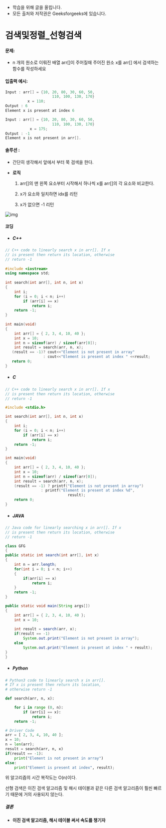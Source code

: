 - 학습을 위해 글을 올립니다.
- 모든 출처와 저작권은 Geeksforgeeks에 있습니다.

[^출처]: https://www.geeksforgeeks.org/



# 검색및정렬_선형검색

#### **문제:**

- n 개의 원소로 이뤄진 배열 arr[]이 주어질때 주어진 원소 x를 arr[] 에서 검색하는 함수를 작성하세요



#### **입출력 예시:**

```c
Input : arr[] = {10, 20, 80, 30, 60, 50, 
                     110, 100, 130, 170}
          x = 110;
Output : 6
Element x is present at index 6

Input : arr[] = {10, 20, 80, 30, 60, 50, 
                     110, 100, 130, 170}
           x = 175;
Output : -1
Element x is not present in arr[].
```



#### **솔루션 :** 

- 간단히 생각해서 앞에서 부터 쭉 검색을 한다.

- **로직**

  1. arr[]의 맨 왼쪽 요소부터 시작해서 하나씩 x를 arr[]의 각 요소와 비교한다.

  2. x가 요소와 일치하면 idx를 리턴

  3. x가 없으면 -1 리턴

![img](https://www.geeksforgeeks.org/wp-content/uploads/Linear-Search.png)



#### 코딩

- ##### C++

```c++
// C++ code to linearly search x in arr[]. If x 
// is present then return its location, otherwise 
// return -1 
  
#include <iostream> 
using namespace std; 
  
int search(int arr[], int n, int x) 
{ 
    int i; 
    for (i = 0; i < n; i++) 
        if (arr[i] == x) 
            return i; 
    return -1; 
} 
  
int main(void) 
{ 
    int arr[] = { 2, 3, 4, 10, 40 }; 
    int x = 10; 
    int n = sizeof(arr) / sizeof(arr[0]); 
    int result = search(arr, n, x); 
   (result == -1)? cout<<"Element is not present in array" 
                 : cout<<"Element is present at index " <<result; 
   return 0; 
}
```

- ##### C

```c
// C++ code to linearly search x in arr[]. If x 
// is present then return its location, otherwise 
// return -1 

#include <stdio.h> 

int search(int arr[], int n, int x) 
{ 
	int i; 
	for (i = 0; i < n; i++) 
		if (arr[i] == x) 
			return i; 
	return -1; 
} 

int main(void) 
{ 
	int arr[] = { 2, 3, 4, 10, 40 }; 
	int x = 10; 
	int n = sizeof(arr) / sizeof(arr[0]); 
	int result = search(arr, n, x); 
	(result == -1) ? printf("Element is not present in array") 
				: printf("Element is present at index %d", 
							result); 
	return 0; 
} 

```

- ##### JAVA

```java
// Java code for linearly searching x in arr[]. If x 
// is present then return its location, otherwise 
// return -1 

class GFG 
{ 
public static int search(int arr[], int x) 
{ 
	int n = arr.length; 
	for(int i = 0; i < n; i++) 
	{ 
		if(arr[i] == x) 
			return i; 
	} 
	return -1; 
} 

public static void main(String args[]) 
{ 
	int arr[] = { 2, 3, 4, 10, 40 }; 
	int x = 10; 
	
	int result = search(arr, x); 
	if(result == -1) 
		System.out.print("Element is not present in array"); 
	else
		System.out.print("Element is present at index " + result); 
} 
} 

```

- ##### Python

```python
# Python3 code to linearly search x in arr[]. 
# If x is present then return its location, 
# otherwise return -1 

def search(arr, n, x): 

	for i in range (0, n): 
		if (arr[i] == x): 
			return i; 
	return -1; 

# Driver Code 
arr = [ 2, 3, 4, 10, 40 ]; 
x = 10; 
n = len(arr); 
result = search(arr, n, x) 
if(result == -1): 
	print("Element is not present in array") 
else: 
	print("Element is present at index", result); 

```



위 알고리즘의 시간 복작도는 O(n)이다.

선형 검색은 이진 검색 알고리즘 및 해시 테이블과 같은 다른 검색 알고리즘이 훨씬 빠르기 때문에 거의 사용되지 않는다.

##### 결론

- **이진 검색 알고리즘, 해시 테이블 써서 속도를 챙기자**